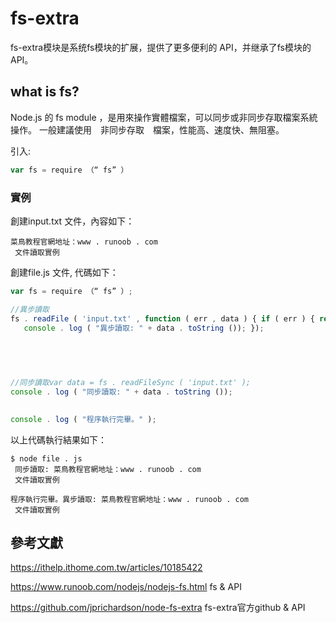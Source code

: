 # fs-extra
fs-extra模块是系统fs模块的扩展，提供了更多便利的 API，并继承了fs模块的 API。
## what is fs?

Node.js 的 fs module ，是用來操作實體檔案，可以同步或非同步存取檔案系統操作。
一般建議使用　非同步存取　檔案，性能高、速度快、無阻塞。

引入:
```js
var fs = require （“ fs” ） 
```
### 實例

創建input.txt 文件，內容如下：
```
菜鳥教程官網地址：www . runoob . com
 文件讀取實例
 ```
創建file.js 文件, 代碼如下：
```js
var fs = require （“ fs” ）; 

//異步讀取
fs . readFile ( 'input.txt' , function ( err , data ) { if ( err ) { return console . error ( err ); } 
   console . log ( "異步讀取: " + data . toString ()); });   
     
       
    


//同步讀取var data = fs . readFileSync ( 'input.txt' ); 
console . log ( "同步讀取: " + data . toString ());
 

console . log ( "程序執行完畢。" );
```
以上代碼執行結果如下：
```
$ node file . js 
 同步讀取: 菜鳥教程官網地址：www . runoob . com
 文件讀取實例 

程序執行完畢。異步讀取: 菜鳥教程官網地址：www . runoob . com
 文件讀取實例
 ```

 ## 參考文獻
 https://ithelp.ithome.com.tw/articles/10185422

 https://www.runoob.com/nodejs/nodejs-fs.html  fs & API

 https://github.com/jprichardson/node-fs-extra  fs-extra官方github & API